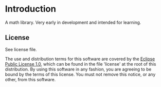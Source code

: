 # Introduction

A math library.  Very early in development and intended for learning.

## License

See license file.

The use and distribution terms for this software are covered by the
[Eclipse Public License 1.0][EPL-1], which can be found in the file 'license' at the
root of this distribution. By using this software in any fashion, you are
agreeing to be bound by the terms of this license. You must not remove this
notice, or any other, from this software.


[EPL-1]: http://opensource.org/licenses/eclipse-1.0.txt
